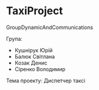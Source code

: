 TaxiProject
===========
GroupDynamicAndCommunications

Група: 
 - Кушнірук Юрій 
 - Балюк Світлана 
 - Козак Денис 
 - Сіренко Володимир

Тема проекту: Диспетчер таксі

